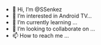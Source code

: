 - 👋 Hi, I’m @SSenkez
- 👀 I’m interested in Android TV...
- 🌱 I’m currently learning ...
- 💞️ I’m looking to collaborate on ...
- 📫 How to reach me ...

<!---
SSenkez/SSenkez is a ✨ special ✨ repository because its `README.md` (this file) appears on your GitHub profile.
You can click the Preview link to take a look at your changes.
--->
